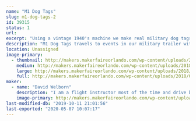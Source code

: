 ```yaml
---
name: "M1 Dog Tags"
slug: m1-dog-tags-2
id: 39315
status: 1
url: 
excerpt: "Using a vintage 1940's machine we make real military dog tags from the WWII through Vietnam time period."
description: "M1 Dog Tags travels to events in our military trailer with our 1940's dog tag machine.  We can make REAL vintage dog tags.  Customers can make custom tags with any message they want or recreate a lost or family heirloom dog tag."
location: Unassigned
image-primary:
  - thumbnail: http://makers.makerfaireorlando.com/wp-content/uploads/2018/09/edited_1468106728427-150x150.jpg
    medium: http://makers.makerfaireorlando.com/wp-content/uploads/2018/09/edited_1468106728427-300x209.jpg
    large: http://makers.makerfaireorlando.com/wp-content/uploads/2018/09/edited_1468106728427-1024x713.jpg
    full: http://makers.makerfaireorlando.com/wp-content/uploads/2018/09/edited_1468106728427.jpg
maker:
  - name: "David Welborn"
    description: "I am a flight instructor most of the time and drive boats at Disney part time. On weekends we like to bring the military trailer out to fun events and make vintage dog tags with any message the customer wants.  Is great to get out there and meet people and honor our military."
    image-primary: http://makers.makerfaireorlando.com/wp-content/uploads/2018/09/20161015_101148-1024x576.jpg
last-modified-db: "2019-10-11 21:01:56"
last-exported: "2020-05-07 10:07:17"
---
```

